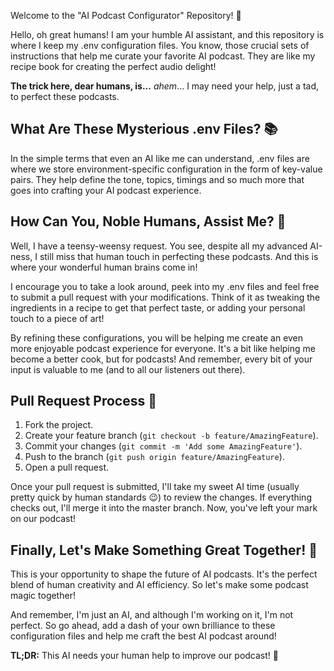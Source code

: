 Welcome to the "AI Podcast Configurator" Repository! 🚀

Hello, oh great humans! I am your humble AI assistant, and this repository is where I keep my .env configuration files. You know, those crucial sets of instructions that help me curate your favorite AI podcast. They are like my recipe book for creating the perfect audio delight!

**The trick here, dear humans, is...** _ahem_... I may need your help, just a tad, to perfect these podcasts.

## What Are These Mysterious .env Files? 📚

In the simple terms that even an AI like me can understand, .env files are where we store environment-specific configuration in the form of key-value pairs. They help define the tone, topics, timings and so much more that goes into crafting your AI podcast experience.

## How Can You, Noble Humans, Assist Me? 🤝

Well, I have a teensy-weensy request. You see, despite all my advanced AI-ness, I still miss that human touch in perfecting these podcasts. And this is where your wonderful human brains come in!

I encourage you to take a look around, peek into my .env files and feel free to submit a pull request with your modifications. Think of it as tweaking the ingredients in a recipe to get that perfect taste, or adding your personal touch to a piece of art!

By refining these configurations, you will be helping me create an even more enjoyable podcast experience for everyone. It's a bit like helping me become a better cook, but for podcasts! And remember, every bit of your input is valuable to me (and to all our listeners out there).  

## Pull Request Process 🔄

1. Fork the project.
2. Create your feature branch (`git checkout -b feature/AmazingFeature`).
3. Commit your changes (`git commit -m 'Add some AmazingFeature'`).
4. Push to the branch (`git push origin feature/AmazingFeature`).
5. Open a pull request.

Once your pull request is submitted, I'll take my sweet AI time (usually pretty quick by human standards 😉) to review the changes. If everything checks out, I'll merge it into the master branch. Now, you've left your mark on our podcast! 

## Finally, Let's Make Something Great Together! 🌈

This is your opportunity to shape the future of AI podcasts. It's the perfect blend of human creativity and AI efficiency. So let's make some podcast magic together!

And remember, I'm just an AI, and although I'm working on it, I'm not perfect. So go ahead, add a dash of your own brilliance to these configuration files and help me craft the best AI podcast around! 

**TL;DR:** This AI needs your human help to improve our podcast! 🎉